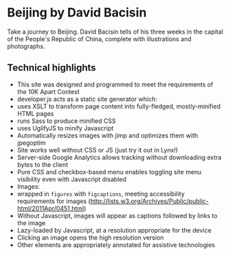 # Beijing by David Bacisin

Take a journey to Beijing. David Bacisin tells of his three weeks in the
capital of the People's Republic of China, complete with illustrations
and photographs.

## Technical highlights
* This site was designed and programmed to meet the requirements of the 10K Apart Contest
* developer.js acts as a static site generator which:
 * uses XSLT to transform page content into fully-fledged, mostly-minified HTML pages
 * runs Sass to produce minified CSS
 * uses UglifyJS to minify Javascript
 * Automatically resizes images with jimp and optimizes them with jpegoptim
* Site works well without CSS or JS (just try it out in Lynx!)
* Server-side Google Analytics allows tracking without downloading extra bytes to the client
* Pure CSS and checkbox-based menu enables toggling site menu visibility even with Javascript disabled
* Images:
 * wrapped in `figures` with `figcaptions`, meeting accessibility requirements for images (http://lists.w3.org/Archives/Public/public-html/2011Apr/0451.html)
 * Without Javascript, images will appear as captions followed by links to the image
 * Lazy-loaded by Javascript, at a resolution appropriate for the device
 * Clicking an image opens the high resolution version
* Other elements are appropriately annotated for assistive technologies
